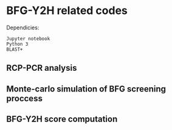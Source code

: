 # BFG-Y2H related codes
Dependicies:

    Jupyter notebook
    Python 3
    BLAST+



## RCP-PCR analysis

## Monte-carlo simulation of BFG screening proccess

## BFG-Y2H score computation

